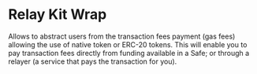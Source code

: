 # Relay Kit Wrap

Allows to abstract users from the transaction fees payment (gas fees) allowing the use of native token or ERC-20 tokens. This will enable you to pay transaction fees directly from funding available in a Safe; or through a relayer (a service that pays the transaction for you).